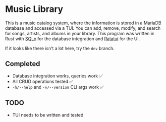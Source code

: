 # Music Library

This is a music catalog system, where the information is stored in a MariaDB database and accessed via a TUI. You can add, remove, modify, and search for songs, artists, and albums in your library. This program was written in Rust with [SQLx](https://crates.io/crates/sqlx) for the database integration and [Ratatui](https://ratatui.rs/) for the UI. 

If it looks like there isn't a lot here, try the `dev` branch.

## Completed
- Database integration works, queries work ✅
- All CRUD operations tested ✅
- `-h/--help` and `-v/--version` CLI args work ✅

## TODO
- TUI needs to be written and tested
